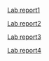 [Lab report1](https://ssarahjackson.github.io/cse15l-lab-reports/LabReport)

[Lab report2](https://ssarahjackson.github.io/cse15l-lab-reports/LabReport2)

[Lab report3](https://ssarahjackson.github.io/cse15l-lab-reports/LabReport3)

[Lab report4](https://ssarahjackson.github.io/cse15l-lab-reports/LabReport4)
